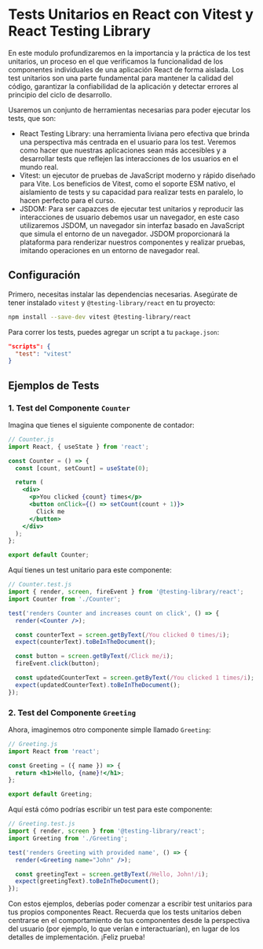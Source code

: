 # Tests Unitarios en React con Vitest y React Testing Library

En este modulo profundizaremos en la importancia y la práctica de los test unitarios, un proceso en el que verificamos la funcionalidad de los componentes individuales de una aplicación React de forma aislada. Los test unitarios son una parte fundamental para mantener la calidad del código, garantizar la confiabilidad de la aplicación y detectar errores al principio del ciclo de desarrollo.

Usaremos un conjunto de herramientas necesarias para poder ejecutar los tests, que son:

- React Testing Library: una herramienta liviana pero efectiva que brinda una perspectiva más centrada en el usuario para los test. Veremos como hacer que nuestras aplicaciones sean más accesibles y a desarrollar tests que reflejen las interacciones de los usuarios en el mundo real.
- Vitest: un ejecutor de pruebas de JavaScript moderno y rápido diseñado para Vite. Los beneficios de Vitest, como el soporte ESM nativo, el aislamiento de tests y su capacidad para realizar tests en paralelo, lo hacen perfecto para el curso.
- JSDOM: Para ser capazces de ejecutar test unitarios y reproducir las interacciones de usuario debemos usar un navegador, en este caso utilizaremos JSDOM, un navegador sin interfaz basado en JavaScript que simula el entorno de un navegador. JSDOM proporcionará la plataforma para renderizar nuestros componentes y realizar pruebas, imitando operaciones en un entorno de navegador real.


## Configuración

Primero, necesitas instalar las dependencias necesarias. Asegúrate de tener instalado `vitest` y `@testing-library/react` en tu proyecto:

```bash
npm install --save-dev vitest @testing-library/react
```

Para correr los tests, puedes agregar un script a tu `package.json`:

```json
"scripts": {
  "test": "vitest"
}
```

## Ejemplos de Tests

### 1. Test del Componente `Counter`

Imagina que tienes el siguiente componente de contador:

```jsx
// Counter.js
import React, { useState } from 'react';

const Counter = () => {
  const [count, setCount] = useState(0);

  return (
    <div>
      <p>You clicked {count} times</p>
      <button onClick={() => setCount(count + 1)}>
        Click me
      </button>
    </div>
  );
};

export default Counter;
```

Aquí tienes un test unitario para este componente:

```jsx
// Counter.test.js
import { render, screen, fireEvent } from '@testing-library/react';
import Counter from './Counter';

test('renders Counter and increases count on click', () => {
  render(<Counter />);

  const counterText = screen.getByText(/You clicked 0 times/i);
  expect(counterText).toBeInTheDocument();

  const button = screen.getByText(/Click me/i);
  fireEvent.click(button);

  const updatedCounterText = screen.getByText(/You clicked 1 times/i);
  expect(updatedCounterText).toBeInTheDocument();
});
```

### 2. Test del Componente `Greeting`

Ahora, imaginemos otro componente simple llamado `Greeting`:

```jsx
// Greeting.js
import React from 'react';

const Greeting = ({ name }) => {
  return <h1>Hello, {name}!</h1>;
};

export default Greeting;
```

Aquí está cómo podrías escribir un test para este componente:

```jsx
// Greeting.test.js
import { render, screen } from '@testing-library/react';
import Greeting from './Greeting';

test('renders Greeting with provided name', () => {
  render(<Greeting name="John" />);

  const greetingText = screen.getByText(/Hello, John!/i);
  expect(greetingText).toBeInTheDocument();
});
```

Con estos ejemplos, deberías poder comenzar a escribir test unitarios para tus propios componentes React. Recuerda que los tests unitarios deben centrarse en el comportamiento de tus componentes desde la perspectiva del usuario (por ejemplo, lo que verían e interactuarían), en lugar de los detalles de implementación. ¡Feliz prueba!
